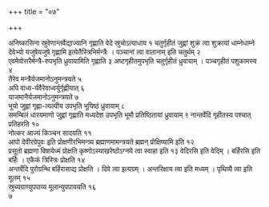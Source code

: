 +++
title = "०७"

+++

 

अनिष्कासिना स्रुवेणान्तर्वेद्याज्यानि गृह्णाति वेदे स्रुचोऽत्याधाय १
चतुर्गृहीतं जुह्वां शुक्रं त्वा शुक्रायां धाम्नेधाम्ने देवेभ्यो
यजुषेयजुषे गृह्णामि इत्येतैस्त्रिभिर्मन्त्रैः । पञ्चानां त्वा वातानाम्
इति चतुर्थम् २   
एवमेवोत्तरैर्मन्त्रै-रुपभृति ध्रुवायामिति गृह्णाति ३
अष्टगृहीतमुपभृति चतुर्गृहीतं ध्रुवायाम् । पञ्चगृहीतं पशुकामस्य
४   
तैरेव मन्त्रैर्यजमानोऽनुमन्त्रयते ५   
अपि
वाध्व-र्यवैरेवाध्वर्युर्गृह्णीयात्
६   
याजमानैर्यजमानोऽनुमन्त्रयते ७   
भूयो जुह्वां गृह्णा-त्यल्पीय उपभृति
भूयिष्ठं ध्रुवायाम् ८   
समम्बिलं धारयमाणो जुह्वां गृह्णाति
मध्यदेश उपभृति भूमौ प्रतिष्ठितायां ध्रुवायाम् ९
नान्तर्वेदि गृहीतस्य पश्चात् प्रतिहरति १०   
नोत्कर
आज्यं किञ्चन सादयति ११   
आपो देवीरग्रेपुवः इति प्रोक्षणीरभिमन्त्र्य
ब्रह्माणमामन्त्रयते ब्रह्मन् प्रोक्षिष्यामि इति १२   
प्रसूतो ब्रह्मणा
विषायेध्मं प्रोक्षति कृष्णोऽस्याखरेष्ठोऽग्नये त्वा स्वाहा इति १३
वेदिरसि इति वेदिम् । बर्हिरसि इति बर्हिः । एकैकं त्रिस्त्रिः
प्रोक्षति १४   
अन्तर्वेदि पुरोग्रन्थि बर्हिरासाद्य
प्रोक्षति । दिवे त्वा इत्यग्रम् । अन्तरिक्षाय त्वा इति
मध्यम् । पृथिव्यै त्वा इति मूलम् १५   
स्रुच्यग्राण्युपपाय्य
मूलान्युपपाययति १६   
७
